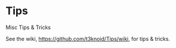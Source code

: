 # Tips
Misc Tips &amp; Tricks

See the wiki, https://github.com/t3knoid/Tips/wiki, for tips & tricks.
